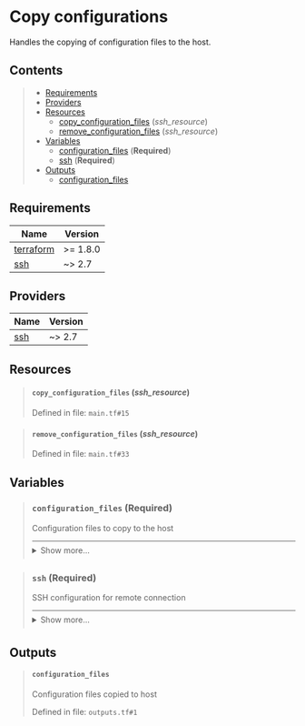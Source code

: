 # Copy configurations

Handles the copying of configuration files to the host.
## Contents

<blockquote>

- [Requirements](#requirements)
- [Providers](#providers)
- [Resources](#resources)
  - [copy_configuration_files](#copy_configuration_files-ssh_resource) (*ssh_resource*)
  - [remove_configuration_files](#remove_configuration_files-ssh_resource) (*ssh_resource*)
- [Variables](#variables)
  - [configuration_files](#configuration_files-required) (**Required**)
  - [ssh](#ssh-required) (**Required**)
- [Outputs](#outputs)
  - [configuration_files](#configuration_files)</blockquote>

## Requirements

| Name | Version |
|------|---------|
| <a name="requirement_terraform"></a> [terraform](#requirement\_terraform) | >= 1.8.0 |
| <a name="requirement_ssh"></a> [ssh](#requirement\_ssh) | ~> 2.7 |
## Providers

| Name | Version |
|------|---------|
| <a name="provider_ssh"></a> [ssh](#provider\_ssh) | ~> 2.7 |


## Resources
<blockquote>

#### `copy_configuration_files` (_ssh_resource_)
Defined in file: `main.tf#15`
</blockquote>
<blockquote>

#### `remove_configuration_files` (_ssh_resource_)
Defined in file: `main.tf#33`
</blockquote>

## Variables
<blockquote>

### `configuration_files` (**Required**)
Configuration files to copy to the host

<details style="border-top-color: inherit; border-top-width: 0.1em; border-top-style: solid; padding-top: 0.5em; padding-bottom: 0.5em;">
  <summary>Show more...</summary>

  **Type**:
  ```hcl
  list(object({
    source      = string
    destination = string
    permissions = optional(number)
    owner       = optional(string)
    group       = optional(string)
  }))
  ```
  Defined in file: `variables.tf#14`

</details>
</blockquote>
<blockquote>

### `ssh` (**Required**)
SSH configuration for remote connection

<details style="border-top-color: inherit; border-top-width: 0.1em; border-top-style: solid; padding-top: 0.5em; padding-bottom: 0.5em;">
  <summary>Show more...</summary>

  **Type**:
  ```hcl
  object({
    host    = string
    user    = string
    id_file = optional(string, "~/.ssh/id_rsa")
  })
  ```
  Defined in file: `variables.tf#1`

</details>
</blockquote>


## Outputs
<blockquote>

#### `configuration_files`
Configuration files copied to host

Defined in file: `outputs.tf#1`
</blockquote>